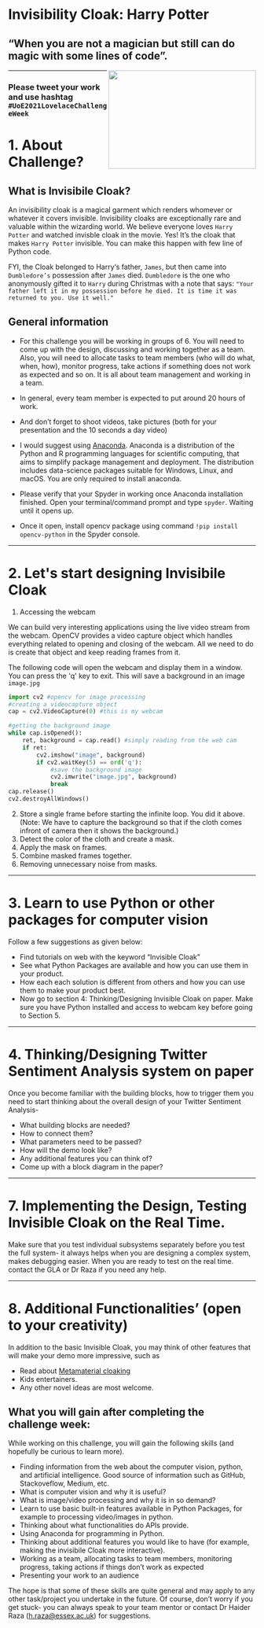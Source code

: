 # Invisibility Cloak: Harry Potter
## “When you are not a magician but still can do magic with some lines of code”.

<p>
<img align="right" src="https://c.tenor.com/4tC_NBki6UUAAAAM/harry-potter-daniel-radcliffe.gif" width="300" height="200" />
</p>

*** 

### Please tweet your work and use hashtag `#UoE2021LovelaceChallengeWeek`

# 1. About Challenge?

## What is Invisibile Cloak?

An invisibility cloak is a magical garment which renders whomever or whatever it covers invisible. Invisibility cloaks are exceptionally rare and valuable within the wizarding world. We believe everyone loves `Harry Potter` and watched invisble cloak in the movie. Yes! It’s the cloak that makes `Harry Potter` invisible. You can make this happen with few line of Python code.

FYI, the Cloak belonged to Harry‘s father, `James`, but then came into `Dumbledore’s` possession after `James` died. `Dumbledore` is the one who anonymously gifted it to `Harry` during Christmas with a note that says: `"Your father left it in my possession before he died. It is time it was returned to you. Use it well."`


## General information 

* For this challenge you will be working in groups of 6. You will need to come up with the design, discussing and working together as a team. Also, you will need to allocate tasks to team members (who will do what, when, how), monitor progress, take actions if something does not work as expected and so on. It is all about team management and working in a team. 

* In general, every team member is expected to put around 20 hours of work.

* And don’t forget to shoot videos, take pictures (both for your presentation and the 10 seconds a day video)

* I would suggest using [Anaconda](https://www.anaconda.com/). Anaconda is a distribution of the Python and R programming languages for scientific computing, that aims to simplify package management and deployment. The distribution includes data-science packages suitable for Windows, Linux, and macOS. You are only required to install anaconda. 

* Please verify that your Spyder in working once Anaconda installation finished. Open your terminal/command prompt and type `spyder`. Waiting until it opens up. 

* Once it open, install opencv package using command `!pip install opencv-python` in the Spyder console.

*** 

# 2. Let's start designing Invisibile Cloak

1. Accessing the webcam 

We can build very interesting applications using the live video stream from the webcam. OpenCV provides a video capture object which handles everything related to opening and closing of the webcam. All we need to do is create that object and keep reading frames from it.

The following code will open the webcam and display them in a window. You can press the 'q' key to exit. This will save a background in an image `image.jpg`

```python
import cv2 #opencv for image processing
#creating a videocapture object
cap = cv2.VideoCapture(0) #this is my webcam

#getting the background image
while cap.isOpened():
    ret, background = cap.read() #simply reading from the web cam
    if ret:
        cv2.imshow("image", background)
        if cv2.waitKey(5) == ord('q'):
            #save the background image
            cv2.imwrite("image.jpg", background)
            break
cap.release()
cv2.destroyAllWindows()
```

2. Store a single frame before starting the infinite loop. You did it above. (Note: We have to capture the background so that if the cloth comes infront of camera then it shows the background.)
3. Detect the color of the cloth and create a mask.
4. Apply the mask on frames.
5. Combine masked frames together.
6. Removing unnecessary noise from masks.

*** 

# 3. Learn to use Python or other packages for computer vision

Follow a few suggestions as given below:

* Find tutorials on web with the keyword “Invisible Cloak”
* See what Python Packages are available and how you can use them in your product. 
* How each each solution is different from others and how you can use them to make your product best. 
* Now go to section 4: Thinking/Designing Invisible Cloak on paper. Make sure you have Python installed and access to webcam key before going to Section 5. 

*** 

# 4. Thinking/Designing Twitter Sentiment Analysis system on paper

Once you become familiar with the building blocks, how to trigger them you need to start thinking about the overall design of your Twitter Sentiment Analysis-

* What building blocks are needed?
* How to connect them?
* What parameters need to be passed?
* How will the demo look like?
* Any additional features you can think of?
* Come up with a block diagram in the paper?


*** 

# 7. Implementing the Design, Testing Invisible Cloak on the Real Time. 

Make sure that you test individual subsystems separately before you test the full system- it always helps when you are designing a complex system, makes debugging easier. When you are ready to test on the real time. contact the GLA or Dr Raza if you need any help. 

*** 

# 8. Additional Functionalities’ (open to your creativity)
In addition to the basic Invisible Cloak, you may think of other features that will make your demo more impressive, such as 

* Read about [Metamaterial cloaking](https://en.wikipedia.org/wiki/Metamaterial_cloaking)
* Kids entertainers.
* Any other novel ideas are most welcome. 


## What you will gain after completing the challenge week:

While working on this challenge, you will gain the following skills (and hopefully be curious to learn more).

* Finding information from the web about the computer vision, python, and artificial intelligence. Good source of information such as  GitHub, Stackoveflow, Medium, etc. 
* What is computer vision and why it is useful? 
* What is image/video processing and why it is in so demand?
* Learn to use basic built-in features available in Python Packages, for example to processing video/images in python. 
* Thinking about what functionalities do APIs provide. 
* Using Anaconda for programming in Python. 
* Thinking about additional features you would like to have (for example, making the invisibile Cloak more interactive).
* Working as a team, allocating tasks to team members, monitoring progress, taking actions if things don’t work as expected
* Presenting your work to an audience

The hope is that some of these skills are quite general and may apply to any other task/project you undertake in the future. Of course, don’t worry if you get stuck- you can always speak to your team mentor or contact Dr Haider Raza (h.raza@essex.ac.uk) for suggestions.
